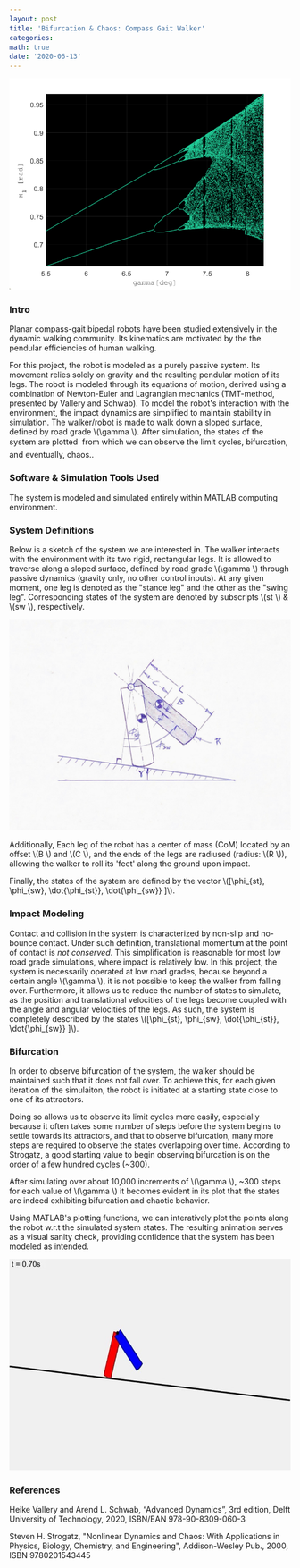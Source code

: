 ```yaml
---
layout: post
title: 'Bifurcation & Chaos: Compass Gait Walker'
categories: 
math: true
date: '2020-06-13'
---
```

<img src="/images/fulls/x1_orbit_fine_just4fun.png" class="fit image">

### Intro ###

Planar compass-gait bipedal robots have been studied extensively in the dynamic walking community. Its kinematics are motivated by the the pendular efficiencies of human walking. 

For this project, the robot is modeled as a purely passive system. Its movement relies solely on gravity and the resulting pendular motion of its legs. The robot is modeled through its equations of motion, derived using a combination of Newton-Euler and Lagrangian mechanics (TMT-method, presented by Vallery and Schwab). To model the robot's interaction with the environment, the impact dynamics are simplified to maintain stability in simulation. The walker/robot is made to walk down a sloped surface, defined by road grade \\\(\gamma \\\). After simulation, the states of the system are plotted &#151; from which we can observe the limit cycles, bifurcation, and eventually, chaos..

### Software & Simulation Tools Used ###

The system is modeled and simulated entirely within MATLAB computing environment.

### System Definitions ###

Below is a sketch of the system we are interested in. The walker interacts with the environment with its two rigid, rectangular legs. It is allowed to traverse along a sloped surface, defined by road grade \\\(\gamma \\\) through passive dynamics (gravity only, no other control inputs). At any given moment, one leg is denoted as the "stance leg" and the other as the "swing leg". Corresponding states of the system are denoted by subscripts \\\(st \\\) & \\\(sw \\\), respectively.

<img src="/images/fulls/cg_walker_sketch.jpeg" class="fit image">

Additionally, Each leg of the robot has a center of mass (CoM) located by an offset \\\(B \\\) and \\\(C \\\), and the ends of the legs are radiused (radius: \\\(R \\\)), allowing the walker to roll its 'feet' along the ground upon impact. 

Finally, the states of the system are defined by the vector \\\([\phi_{st}, \phi_{sw}, \dot{\phi_{st}}, \dot{\phi_{sw}} ]\\\).


### Impact Modeling ###

Contact and collision in the system is characterized by non-slip and no-bounce contact. Under such definition, translational momentum at the point of contact is *not conserved*. This simplification is reasonable for most low road grade simulations, where impact is relatively low. In this project, the system is necessarily operated at low road grades, because beyond a certain angle \\\(\gamma \\\), it is not possible to keep the walker from falling over. Furthermore, it allows us to reduce the number of states to simulate, as the position and translational velocities of the legs become coupled with the angle and angular velocities of the legs. As such, the system is completely described by the states \\\([\phi_{st}, \phi_{sw}, \dot{\phi_{st}}, \dot{\phi_{sw}} ]\\\).

### Bifurcation ###

In order to observe bifurcation of the system, the walker should be maintained such that it does not fall over. To achieve this, for each given iteration of the simulaiton, the robot is initiated at a starting state close to one of its attractors. 

Doing so allows us to observe its limit cycles more easily, especially because it often takes some number of steps before the system begins to settle towards its attractors, and that to observe bifurcation, many more steps are required to observe the states overlapping over time. According to Strogatz, a good starting value to begin observing bifurcation is on the order of a few hundred cycles (~300).  

After simulating over about 10,000 increments of \\\(\gamma \\\), ~300 steps for each value of \\\(\gamma \\\) it becomes evident in its plot that the states are indeed exhibiting bifurcation and chaotic behavior.

Using MATLAB's plotting functions, we can interatively plot the points along the robot w.r.t the simulated system states. The resulting animation serves as a visual sanity check, providing confidence that the system has been modeled as intended.

<a href="https://youtu.be/SqO2aBX_hxQ" data-poprox="youtube" class="fit image"><img src="/images/thumbs/CG_walk_0_7.jpg" /></a>

### References ###

Heike Vallery and Arend L. Schwab, “Advanced Dynamics”, 3rd edition, Delft University of Technology, 2020, ISBN/EAN 978-90-8309-060-3

Steven H. Strogatz, "Nonlinear Dynamics and Chaos: With Applications in Physics, Biology, Chemistry, and Engineering", Addison-Wesley Pub., 2000, ISBN 9780201543445 